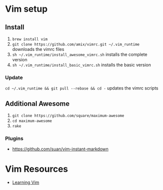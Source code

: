 # Vim setup

## Install
1. `brew install vim`
2. `git clone https://github.com/amix/vimrc.git ~/.vim_runtime` downloads the vimrc files
3. `sh ~/.vim_runtime/install_awesome_vimrc.sh` installs the complete version
4. `sh ~/.vim_runtime/install_basic_vimrc.sh` installs the basic version

### Update
`cd ~/.vim_runtime && git pull --rebase && cd -` updates the vimrc scripts

## Additional Awesome
1. `git clone https://github.com/square/maximum-awesome`
2. `cd maximum-awesome`
3. `rake`

### Plugins
- https://github.com/suan/vim-instant-markdown


# Vim Resources
- [Learning Vim](https://github.com/mhinz/vim-galore)
